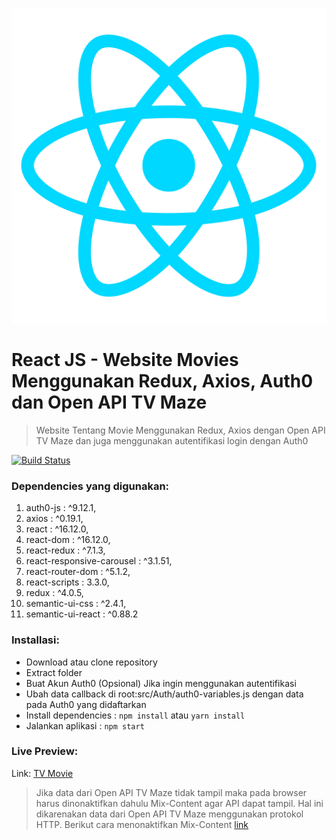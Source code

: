 ![files/ReactLogo.png](files/ReactLogo.png)

# React JS - Website Movies Menggunakan Redux, Axios, Auth0 dan Open API TV Maze

> Website Tentang Movie Menggunakan Redux, Axios dengan Open API TV Maze dan juga menggunakan autentifikasi login dengan Auth0

[![Build Status](http://img.shields.io/travis/badges/badgerbadgerbadger.svg?style=flat-square)](https://travis-ci.org/badges/badgerbadgerbadger)

### Dependencies yang digunakan:

1. auth0-js : ^9.12.1,
2. axios : ^0.19.1,
3. react : ^16.12.0,
4. react-dom : ^16.12.0,
5. react-redux : ^7.1.3,
6. react-responsive-carousel : ^3.1.51,
7. react-router-dom : ^5.1.2,
8. react-scripts : 3.3.0,
9. redux : ^4.0.5,
10. semantic-ui-css : ^2.4.1,
11. semantic-ui-react : ^0.88.2

### Installasi:

- Download atau clone repository
- Extract folder
- Buat Akun Auth0 (Opsional) Jika ingin menggunakan autentifikasi
- Ubah data callback di root:src/Auth/auth0-variables.js dengan data pada Auth0 yang didaftarkan
- Install dependencies : `npm install` atau `yarn install`
- Jalankan aplikasi : `npm start`

### Live Preview:

Link: [TV Movie](https://tv-movie.herokuapp.com/)

> Jika data dari Open API TV Maze tidak tampil maka pada browser harus dinonaktifkan dahulu Mix-Content agar API dapat tampil. Hal ini dikarenakan data dari Open API TV Maze menggunakan protokol HTTP. Berikut cara menonaktifkan Mix-Content [link](https://pearsonnacommunity.force.com/support/s/article/How-to-display-mixed-content-with-Google-Chrome-Internet-Explorer-or-Firefox-1408394589290)
